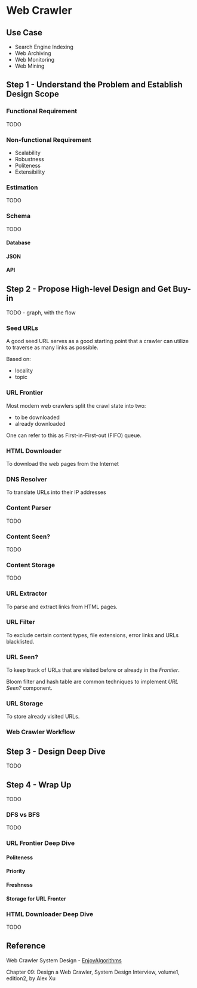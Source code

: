 # Web Crawler

## Use Case

- Search Engine Indexing
- Web Archiving
- Web Monitoring
- Web Mining

## Step 1 - Understand the Problem and Establish Design Scope

### Functional Requirement

TODO

### Non-functional Requirement

- Scalability
- Robustness
- Politeness
- Extensibility

### Estimation

TODO

### Schema

TODO

#### Database

#### JSON

#### API

## Step 2 - Propose High-level Design and Get Buy-in

TODO - graph, with the flow

### Seed URLs

A good seed URL serves as a good starting point that a crawler can utilize to traverse as many links as possible.

Based on:

- locality
- topic

### URL Frontier

Most modern web crawlers split the crawl state into two:

- to be downloaded
- already downloaded

One can refer to this as First-in-First-out (FIFO) queue.

### HTML Downloader

To download the web pages from the Internet

### DNS Resolver

To translate URLs into their IP addresses

### Content Parser

TODO

### Content Seen?

TODO

### Content Storage

TODO

### URL Extractor

To parse and extract links from HTML pages.

### URL Filter

To exclude certain content types, file extensions, error links and URLs blacklisted.

### URL Seen?

To keep track of URLs that are visited before or already in the _Frontier_.

Bloom filter and hash table are common techniques to implement _URL Seen?_ component.

### URL Storage

To store already visited URLs.

### Web Crawler Workflow

## Step 3 - Design Deep Dive

TODO

## Step 4 - Wrap Up

TODO

### DFS vs BFS

TODO

### URL Frontier Deep Dive

#### Politeness

#### Priority

#### Freshness

#### Storage for URL Fronter

### HTML Downloader Deep Dive

TODO

## Reference

Web Crawler System Design - [EnjoyAlgorithms](https://www.enjoyalgorithms.com/blog/web-crawler/)

Chapter 09: Design a Web Crawler, System Design Interview, volume1, edition2, by Alex Xu
